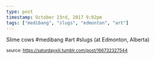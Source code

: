 ```yaml
---
type: post
timestamp: October 23rd, 2017 9:02pm
tags: ["medibang", "slugs", "edmonton", "art"]
---
```

<a href="https://www.instagram.com/p/BanW2-1HFBN/ "></a>

Slime cows #medibang #art #slugs (at Edmonton, Alberta)
 
  
<small>source: https://saturdayxiii.tumblr.com/post/166732327544</small>